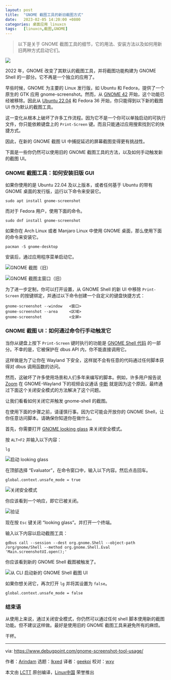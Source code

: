 ```yaml
---
layout: post
title:	"GNOME 截图工具的新旧截图方式"
date:	2023-02-05 14:20:00 +0800 
categories:	桌面应用 linuxcn 
tags:	[linuxcn,截图,GNOME]
---
```




> 
> 以下是关于 GNOME 截图工具的细节，它的用法、安装方法以及如何用新旧两种方式启动它们。
> 
> 
> 


![](/Asserts/Images//attachment/album/202302/05/142118r188k56b638v5398.jpg)


2022 年，GNOME 改变了其默认的截图工具，并将截图功能构建为 GNOME Shell 的一部分。它不再是一个独立的应用了。


早些时候，GNOME 为主要的 Linux 发行版，如 Ubuntu 和 Fedora，提供了一个原生的 GTK 应用 gnome-screenshot。然而，从 [GNOME 42](https://www.debugpoint.com/gnome-42/) 开始，这个功能已经被移除。因此从 [Ubuntu 22.04](https://www.debugpoint.com/ubuntu-22-04-review/) 和 Fedora 36 开始，你只能得到以下新的截图 UI 作为默认的截图工具。


这一变化从根本上破坏了许多工作流程。因为它不是一个你可以单独启动的可执行文件，你只能依赖键盘上的 `Print-Screen` 键。而且只能通过应用搜索找到它的快捷方式。


因此，在新的 GNOME 截图 UI 中捕捉延迟的屏幕截图变得更有挑战性。


下面是一些你仍然可以使用旧的 GNOME 截图工具的方法，以及如何手动触发新的截图 UI。


### GNOME 截图工具：如何安装旧版 GUI


如果你使用的是 Ubuntu 22.04 及以上版本，或者任何基于 Ubuntu 的带有 GNOME 桌面的发行版，运行以下命令来安装它。



```
sudo apt install gnome-screenshot

```

而对于 Fedora 用户，使用下面的命令。



```
sudo dnf install gnome-screenshot

```

如果你在 Arch Linux 或者 Manjaro Linux 中使用 GNOME 桌面，那么使用下面的命令来安装它。



```
pacman -S gnome-desktop

```

安装后，通过应用程序菜单启动它。


![GNOME 截图（旧）](/Asserts/Images//attachment/album/202302/05/142125a3z346p4q5p3kri4.jpg)


![GNOME 截图主窗口（旧）](/Asserts/Images//attachment/album/202302/05/142131smjg35smgh5gsmd4.jpg)


为了进一步定制，你可以打开设置，从 GNOME Shell 的新 UI 中移除 `Print-Screen` 的按键绑定，并通过以下命令创建一个自定义的键盘快捷方式：



```
gnome-screenshot --window   <窗口>
gnome-screenshot --area     <区域>
gnome-screenshot            <全屏>

```

### GNOME 截图 UI：如何通过命令行手动触发它


当你从键盘上按下 `Print-Screen` 键时执行的功能是 [GNOME Shell 代码](https://gitlab.gnome.org/GNOME/gnome-shell/-/blob/main/js/ui/screenshot.js#L2210) 的一部分。不幸的是，它被保护在 dbus API 内，你不能直接调用它。


这样做是为了让你在 Wayland 下安全，这样就不会有任意的代码通过任何脚本获得对 dbus 调用函数的访问。


然而，这破坏了许多使用场景和人们多年来编写的脚本。例如，许多用户报告说 [Zoom](https://www.debugpoint.com/zoom-install-linux-ubuntu-download/) 在 GNOME-Wayland 下的视频会议通话 [中断](https://community.zoom.com/t5/Meetings/Wayland-screen-sharing-broken-with-GNOME-41-on-Fedora-35/m-p/22539) 就是因为这个原因，最终通过下面这个关闭安全模式的方法解决了这个问题。


让我们看看如何关闭它并触发 gnome-shell 的截图。


在使用下面的步骤之前，请谨慎行事。因为它可能会开放你的 GNOME Shell，让你任意访问脚本。请确保你知道你在做什么。


首先，你需要打开 [GNOME looking glass](https://wiki.gnome.org/Projects/GnomeShell/LookingGlass) 来关闭安全模式。


按 `ALT+F2` 并输入以下内容：



```
lg

```

![启动 looking glass](/Asserts/Images//attachment/album/202302/05/142137kcz4qq5qbq4w3l84.jpg)


在顶部选择 “Evaluator”，在命令窗口中，输入以下内容。然后点击回车。



```
global.context.unsafe_mode = true

```

![关闭安全模式](/Asserts/Images//attachment/album/202302/05/142145ydb2dsjdn5sbdiz9.jpg)


你应该看到一个响应，即它已被关闭。


![验证](/Asserts/Images//attachment/album/202302/05/142159dpajobao5f2tfxfb.jpg)


现在按 `Esc` 键关闭 “looking glass”。并打开一个终端。


输入以下内容以启动截图工具：



```
gdbus call --session --dest org.gnome.Shell --object-path /org/gnome/Shell --method org.gnome.Shell.Eval 'Main.screenshotUI.open();'

```

你应该看到新的 GNOME Shell 截图被触发了。


![从 CLI 启动新的 GNOME Shell 截图 UI](/Asserts/Images//attachment/album/202302/05/142207omz8s63uau4jgxad.jpg)


如果你想关闭它，再次打开 `lg` 并将其设置为 `false`。



```
global.context.unsafe_mode = false

```

### 结束语


从使用上来说，通过关闭安全模式，你仍然可以通过任何 shell 脚本使用新的截图功能。但不建议这样做。最好是使用旧的 GNOME 截图工具来避免所有的麻烦。


干杯。




---


via: <https://www.debugpoint.com/gnome-screenshot-tool-usage/>


作者：[Arindam](https://www.debugpoint.com/author/admin1/) 选题：[lkxed](https://github.com/lkxed) 译者：[geekpi](https://github.com/geekpi) 校对：[wxy](https://github.com/wxy)


本文由 [LCTT](https://github.com/LCTT/TranslateProject) 原创编译，[Linux中国](https://linux.cn/) 荣誉推出
